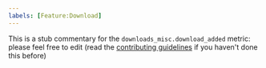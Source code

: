 ```yaml
---
labels: [Feature:Download]
---
```


This is a stub commentary for the `downloads_misc.download_added` metric: please feel free to edit (read the
[contributing guidelines](https://github.com/mozilla/glean-annotations/blob/main/CONTRIBUTING.md)
if you haven't done this before)
